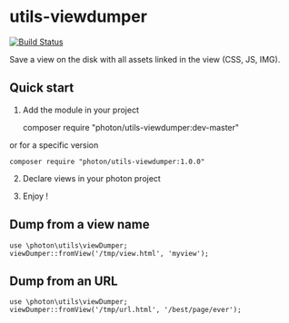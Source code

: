 utils-viewdumper
================

[![Build Status](https://travis-ci.org/photon/utils-viewdumper.svg?branch=master)](https://travis-ci.org/photon/utils-viewdumper)

Save a view on the disk with all assets linked in the view (CSS, JS, IMG).

Quick start
-----------

1) Add the module in your project

    composer require "photon/utils-viewdumper:dev-master"

or for a specific version

    composer require "photon/utils-viewdumper:1.0.0"

2) Declare views in your photon project

3) Enjoy !

Dump from a view name
---------------------

    use \photon\utils\viewDumper;
    viewDumper::fromView('/tmp/view.html', 'myview');

Dump from an URL
----------------

    use \photon\utils\viewDumper;
    viewDumper::fromView('/tmp/url.html', '/best/page/ever');

